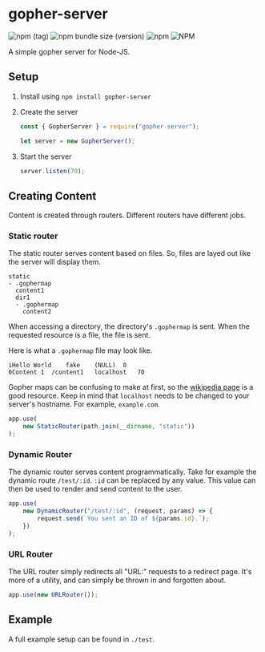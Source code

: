 # gopher-server

![npm (tag)](https://img.shields.io/npm/v/gopher-server/latest?style=flat-square) ![npm bundle size (version)](https://img.shields.io/bundlephobia/min/gopher-server/0.2.1?style=flat-square) ![npm](https://img.shields.io/npm/dt/gopher-server?style=flat-square) ![NPM](https://img.shields.io/npm/l/gopher-server?style=flat-square)

A simple gopher server for Node-JS.

## Setup

1. Install using `npm install gopher-server`
2. Create the server

   ```javascript
   const { GopherServer } = require("gopher-server");

   let server = new GopherServer();
   ```

3. Start the server

   ```javascript
   server.listen(70);
   ```

## Creating Content

Content is created through routers. Different routers have different jobs.

### Static router

The static router serves content based on files. So, files are layed out like the server will display them.

```
static
- .gophermap
  content1
  dir1
  - .gophermap
    content2
```

When accessing a directory, the directory's `.gophermap` is sent. When the requested resource is a file, the file is sent.

Here is what a `.gophermap` file may look like.

```
iHello World	fake	(NULL)	0
0Content 1	/content1	localhost	70
```

Gopher maps can be confusing to make at first, so the [wikipedia page](<https://wikipedia.org/wiki/Gopher_(protocol)>) is a good resource. Keep in mind that `localhost` needs to be changed to your server's hostname. For example, `example.com`.

```javascript
app.use(
	new StaticRouter(path.join(__dirname, "static"))
);
```

### Dynamic Router

The dynamic router serves content programmatically. Take for example the dynamic route `/test/:id`. `:id` can be replaced by any value. This value can then be used to render and send content to the user.

```javascript
app.use(
	new DynamicRouter("/test/:id", (request, params) => {
		request.send(`You sent an ID of ${params.id}.`);
	})
);
```

### URL Router

The URL router simply redirects all "URL:" requests to a redirect page. It's more of a utility, and can simply be thrown in and forgotten about.

```javascript
app.use(new URLRouter());
```

## Example

A full example setup can be found in `./test`.

